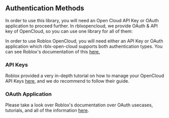 ## Authentication Methods 

In order to use this library, you will need an Open Cloud API Key or OAuth application to proceed further. 
In rblxopencloud, we provide OAuth & API key of OpenCloud, so you can use one library for all of them:

In order to use Roblox OpenCloud, you will need either an API Key or OAuth application which rblx-open-cloud supports both authentication types. You can see Roblox's documentation of this [here.](https://create.roblox.com/docs/cloud/open-cloud/api-keys)


### API Keys
Roblox provided a very in-depth tutorial on how to manage your OpenCloud API Keys [here](https://create.roblox.com/docs/cloud/open-cloud/api-keys#creating-api-keys), and we do recommend to follow their guide.

### OAuth Application 
Please take a look over Roblox's documentation over OAuth usecases, tutorials, and all of the information [here](https://create.roblox.com/docs/cloud/open-cloud/oauth2-overview). 
